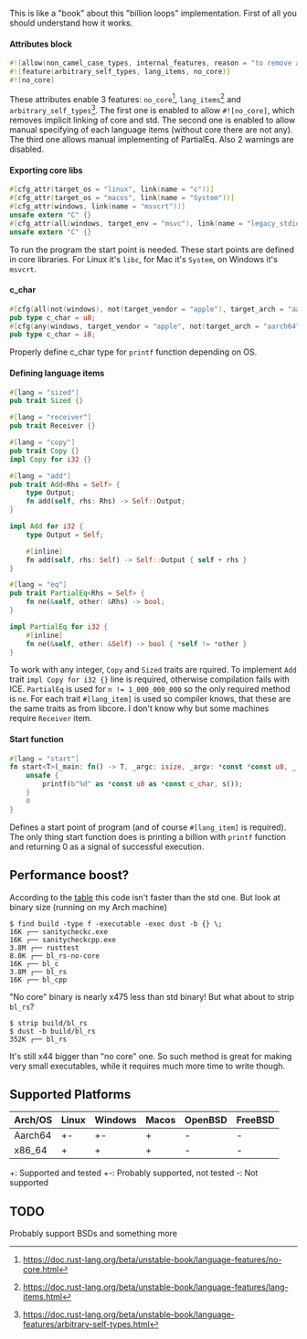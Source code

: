This is like a "book" about this "billion loops" implementation. First of all you should understand
how it works.

#### Attributes block

```rust
#![allow(non_camel_case_types, internal_features, reason = "to remove annoying warnings")]
#![feature(arbitrary_self_types, lang_items, no_core)]
#![no_core]
```

These attributes enable 3 features: `no_core`[^1], `lang_items`[^2] and `arbitrary_self_types`[^3].
The first one is enabled to allow `#![no_core]`, which removes implicit linking of core and std. The
second one is enabled to allow manual specifying of each language items (without core there are not
any). The third one allows manual implementing of PartialEq. Also 2 warnings are disabled.

[^1]: https://doc.rust-lang.org/beta/unstable-book/language-features/no-core.html

[^2]: https://doc.rust-lang.org/beta/unstable-book/language-features/lang-items.html

[^3]: https://doc.rust-lang.org/beta/unstable-book/language-features/arbitrary-self-types.html

#### Exporting core libs

```rust
#[cfg_attr(target_os = "linux", link(name = "c"))]
#[cfg_attr(target_os = "macos", link(name = "System"))]
#[cfg_attr(windows, link(name = "msvcrt"))]
unsafe extern "C" {}
#[cfg_attr(all(windows, target_env = "msvc"), link(name = "legacy_stdio_definitions"))]
unsafe extern "C" {}
```

To run the program the start point is needed. These start points are defined in core libraries. For
Linux it's `libc`, for Mac it's `System`, on Windows it's `msvcrt`.

#### c_char

```rust
#[cfg(all(not(windows), not(target_vendor = "apple"), target_arch = "aarch64"))]
pub type c_char = u8;
#[cfg(any(windows, target_vendor = "apple", not(target_arch = "aarch64")))]
pub type c_char = i8;
```

Properly define c_char type for `printf` function depending on OS.

#### Defining language items

```rust
#[lang = "sized"]
pub trait Sized {}

#[lang = "receiver"]
pub trait Receiver {}

#[lang = "copy"]
pub trait Copy {}
impl Copy for i32 {}

#[lang = "add"]
pub trait Add<Rhs = Self> {
    type Output;
    fn add(self, rhs: Rhs) -> Self::Output;
}

impl Add for i32 {
    type Output = Self;

    #[inline]
    fn add(self, rhs: Self) -> Self::Output { self + rhs }
}

#[lang = "eq"]
pub trait PartialEq<Rhs = Self> {
    fn ne(&self, other: &Rhs) -> bool;
}

impl PartialEq for i32 {
    #[inline]
    fn ne(&self, other: &Self) -> bool { *self != *other }
}
```

To work with any integer, `Copy` and `Sized` traits are rquired. To implement `Add` trait `impl
Copy for i32 {}` line is required, otherwise compilation fails with ICE. `PartialEq` is used for
`n != 1_000_000_000` so the only required method is `ne`. For each trait `#[lang_item]` is used so
compiler knows, that these are the same traits as from libcore. I don't know why but some machines
require `Receiver` item.

#### Start function

```rust
#[lang = "start"]
fn start<T>(_main: fn() -> T, _argc: isize, _argv: *const *const u8, _: u8) -> isize {
    unsafe {
        printf(b"%d" as *const u8 as *const c_char, s());
    }
    0
}
```

Defines a start point of program (and of course `#[lang_item]` is required). The only thing start
function does is printing a billion with `printf` function and returning 0 as a signal of
successful execution.

## Performance boost?

According to the [table](../README.md#Benchmarking) this code isn't faster than the std one. But
look at binary size (running on my Arch machine)

```shell
$ find build -type f -executable -exec dust -b {} \;
16K ┌── sanitycheckc.exe
16K ┌── sanitycheckcpp.exe
3.8M ┌── rusttest
8.0K ┌── bl_rs-no-core
16K ┌── bl_c
3.8M ┌── bl_rs
16K ┌── bl_cpp
```

"No core" binary is nearly x475 less than std binary! But what about to strip `bl_rs`?

```shell
$ strip build/bl_rs
$ dust -b build/bl_rs
352K ┌── bl_rs
```

It's still x44 bigger than "no core" one. So such method is great for making very small executables,
while it requires much more time to write though.

## Supported Platforms

| Arch/OS | Linux | Windows | Macos | OpenBSD | FreeBSD |
| ------- | ----- | ------- | ----- | ------- | ------- |
| Aarch64 | +-    | +-      | +     | -       | -       |
| x86_64  | +     | +       | +     | -       | -       |

+: Supported and tested
+-: Probably supported, not tested
-: Not supported

## TODO

Probably support BSDs and something more
